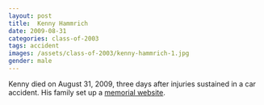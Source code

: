 ```yaml
---
layout: post
title:  Kenny Hammrich
date: 2009-08-31
categories: class-of-2003
tags: accident
images: /assets/class-of-2003/kenny-hammrich-1.jpg
gender: male
---
```

Kenny died on August 31, 2009, three days after injuries sustained in a car accident. His family set up a [memorial website](http://www.kjhmemorial.com/).
